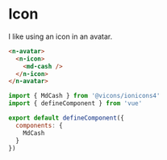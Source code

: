 # Icon

I like using an icon in an avatar.

```html
<n-avatar>
  <n-icon>
    <md-cash />
  </n-icon>
</n-avatar>
```

```js
import { MdCash } from '@vicons/ionicons4'
import { defineComponent } from 'vue'

export default defineComponent({
  components: {
    MdCash
  }
})
```
